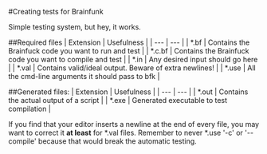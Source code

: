 #Creating tests for Brainfunk

Simple testing system, but hey, it works. 

##Required files
| Extension | Usefulness |
| --- | --- |
| *.bf  | Contains the Brainfuck code you want to run and test |
| *.c.bf  | Contains the Brainfuck code you want to compile and test |
| *.in  | Any desired input should go here |
| *.val | Contains valid/ideal output. Beware of extra newlines! |
| *.use | All the cmd-line arguments it should pass to bfk |

##Generated files:
| Extension | Usefulness |
| --- | --- |
| *.out | Contains the actual output of a script |
| *.exe | Generated executable to test compilation |

If you find that your editor inserts a newline at the end of every file, you may want to correct it **at least** for *.val files.
Remember to never *.use '-c' or '--compile' because that would break the automatic testing.

